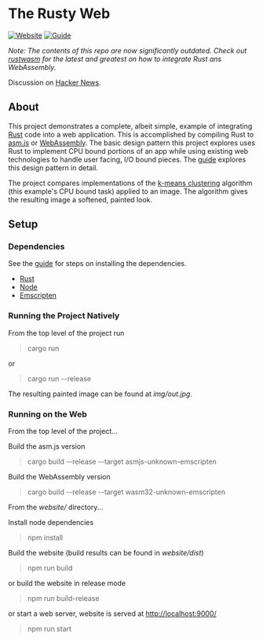 # The Rusty Web

[![Website](https://img.shields.io/badge/website-The_Rusty_Web-red.svg)](https://davidmcneil.github.io/the-rusty-web/)
[![Guide](https://img.shields.io/badge/guide-GitBook-blue.svg)](https://davidmcneil.gitbooks.io/the-rusty-web/content/)

_Note: The contents of this repo are now significantly outdated. Check out [rustwasm](https://github.com/rustwasm/team) for the latest and greatest on how to integrate Rust ans WebAssembly._

Discussion on [Hacker News](https://news.ycombinator.com/item?id=13820175).

## About

This project demonstrates a complete, albeit simple, example of integrating
[Rust](https://www.rust-lang.org) code into a web application. This is accomplished by compiling
Rust to [asm.js](http://asmjs.org/) or [WebAssembly](http://webassembly.org/). The
basic design pattern this project explores uses Rust to implement CPU bound portions of an app while
using existing web technologies to handle user facing, I/O bound pieces. The
[guide](https://davidmcneil.gitbooks.io/the-rusty-web/content/) explores this design pattern in
detail.

The project compares implementations of the
[k-means clustering](https://en.wikipedia.org/wiki/K-means_clustering) algorithm (this example's
CPU bound task) applied to an image. The algorithm gives the resulting image a softened, painted look.

## Setup

### Dependencies

See the [guide](https://davidmcneil.gitbooks.io/the-rusty-web/content/setup-and-hello-world.html)
for steps on installing the dependencies.

- [Rust](https://www.rust-lang.org)
- [Node](https://nodejs.org)
- [Emscripten](http://emscripten.org)

### Running the Project Natively

From the top level of the project run

> cargo run

or

> cargo run --release

The resulting painted image can be found at _img/out.jpg_.

### Running on the Web

From the top level of the project...

Build the asm.js version

> cargo build --release --target asmjs-unknown-emscripten

Build the WebAssembly version

> cargo build --release --target wasm32-unknown-emscripten

From the _website/_ directory...

Install node dependencies

> npm install

Build the website (build results can be found in _website/dist_)

> npm run build

or build the website in release mode

> npm run build-release

or start a web server, website is served at [http://localhost:9000/](http://localhost:9000/)

> npm run start
